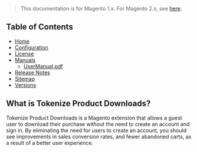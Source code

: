 <blockquote class="important">This documentation is for Magento 1.x. For Magento 2.x, see <a href="https://docs.nickolasburr.com/magento/extensions/2.x/tokenizeproductdownloads/latest/">here</a>.</blockquote>

## Table of Contents

- [Home](https://docs.nickolasburr.com/magento/extensions/1.x/tokenizeproductdownloads/latest/)
- [Configuration](https://docs.nickolasburr.com/magento/extensions/1.x/tokenizeproductdownloads/latest/configuration/)
- [License](https://docs.nickolasburr.com/magento/extensions/1.x/tokenizeproductdownloads/LICENSE.txt)
- [Manuals](https://docs.nickolasburr.com/magento/extensions/1.x/tokenizeproductdownloads/latest/manuals/)
    + [UserManual.pdf](https://docs.nickolasburr.com/magento/extensions/1.x/tokenizeproductdownloads/latest/manuals/UserManual.pdf)
- [Release Notes](https://docs.nickolasburr.com/magento/extensions/1.x/tokenizeproductdownloads/RELEASE_NOTES.txt)
- [Sitemap](https://docs.nickolasburr.com/magento/extensions/1.x/tokenizeproductdownloads/latest/sitemap.xml)
- [Versions](https://docs.nickolasburr.com/magento/extensions/1.x/tokenizeproductdownloads/)

## What is Tokenize Product Downloads?

Tokenize Product Downloads is a Magento extension that allows a guest user to download their purchase without the need to create an account and sign in.
By eliminating the need for users to create an account, you should see improvements in sales conversion rates, and fewer abandoned carts, as a result of a
better user experience.

